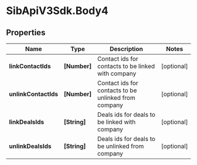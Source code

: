 # SibApiV3Sdk.Body4

## Properties
Name | Type | Description | Notes
------------ | ------------- | ------------- | -------------
**linkContactIds** | **[Number]** | Contact ids for contacts to be linked with company | [optional] 
**unlinkContactIds** | **[Number]** | Contact ids for contacts to be unlinked from company | [optional] 
**linkDealsIds** | **[String]** | Deals ids for deals to be linked with company | [optional] 
**unlinkDealsIds** | **[String]** | Deals ids for deals to be unlinked from company | [optional] 


